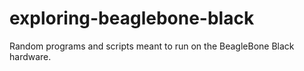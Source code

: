 # exploring-beaglebone-black
Random programs and scripts meant to run on the BeagleBone Black hardware.
